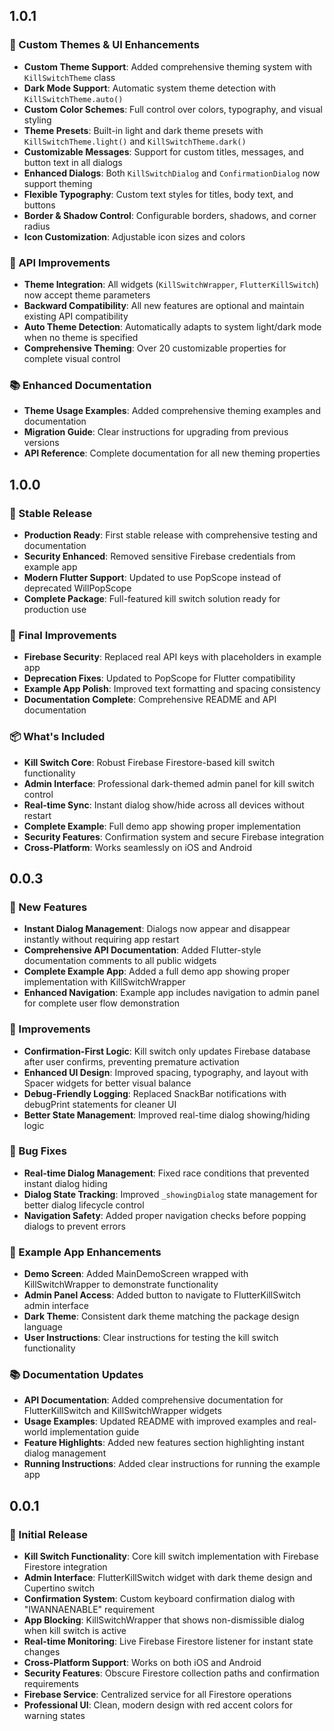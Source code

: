 ## 1.0.1

### 🎨 Custom Themes & UI Enhancements
* **Custom Theme Support**: Added comprehensive theming system with `KillSwitchTheme` class
* **Dark Mode Support**: Automatic system theme detection with `KillSwitchTheme.auto()`
* **Custom Color Schemes**: Full control over colors, typography, and visual styling
* **Theme Presets**: Built-in light and dark theme presets with `KillSwitchTheme.light()` and `KillSwitchTheme.dark()`
* **Customizable Messages**: Support for custom titles, messages, and button text in all dialogs
* **Enhanced Dialogs**: Both `KillSwitchDialog` and `ConfirmationDialog` now support theming
* **Flexible Typography**: Custom text styles for titles, body text, and buttons
* **Border & Shadow Control**: Configurable borders, shadows, and corner radius
* **Icon Customization**: Adjustable icon sizes and colors

### 🔧 API Improvements
* **Theme Integration**: All widgets (`KillSwitchWrapper`, `FlutterKillSwitch`) now accept theme parameters
* **Backward Compatibility**: All new features are optional and maintain existing API compatibility
* **Auto Theme Detection**: Automatically adapts to system light/dark mode when no theme is specified
* **Comprehensive Theming**: Over 20 customizable properties for complete visual control

### 📚 Enhanced Documentation
* **Theme Usage Examples**: Added comprehensive theming examples and documentation
* **Migration Guide**: Clear instructions for upgrading from previous versions
* **API Reference**: Complete documentation for all new theming properties

## 1.0.0

### 🎉 Stable Release
* **Production Ready**: First stable release with comprehensive testing and documentation
* **Security Enhanced**: Removed sensitive Firebase credentials from example app
* **Modern Flutter Support**: Updated to use PopScope instead of deprecated WillPopScope
* **Complete Package**: Full-featured kill switch solution ready for production use

### 🔧 Final Improvements
* **Firebase Security**: Replaced real API keys with placeholders in example app
* **Deprecation Fixes**: Updated to PopScope for Flutter compatibility
* **Example App Polish**: Improved text formatting and spacing consistency
* **Documentation Complete**: Comprehensive README and API documentation

### 📦 What's Included
* **Kill Switch Core**: Robust Firebase Firestore-based kill switch functionality
* **Admin Interface**: Professional dark-themed admin panel for kill switch control
* **Real-time Sync**: Instant dialog show/hide across all devices without restart
* **Complete Example**: Full demo app showing proper implementation
* **Security Features**: Confirmation system and secure Firebase integration
* **Cross-Platform**: Works seamlessly on iOS and Android

## 0.0.3

### 🚀 New Features
* **Instant Dialog Management**: Dialogs now appear and disappear instantly without requiring app restart
* **Comprehensive API Documentation**: Added Flutter-style documentation comments to all public widgets
* **Complete Example App**: Added a full demo app showing proper implementation with KillSwitchWrapper
* **Enhanced Navigation**: Example app includes navigation to admin panel for complete user flow demonstration

### 🔧 Improvements
* **Confirmation-First Logic**: Kill switch only updates Firebase database after user confirms, preventing premature activation
* **Enhanced UI Design**: Improved spacing, typography, and layout with Spacer widgets for better visual balance
* **Debug-Friendly Logging**: Replaced SnackBar notifications with debugPrint statements for cleaner UI
* **Better State Management**: Improved real-time dialog showing/hiding logic

### 🐛 Bug Fixes
* **Real-time Dialog Management**: Fixed race conditions that prevented instant dialog hiding
* **Dialog State Tracking**: Improved `_showingDialog` state management for better dialog lifecycle control
* **Navigation Safety**: Added proper navigation checks before popping dialogs to prevent errors

### 📱 Example App Enhancements
* **Demo Screen**: Added MainDemoScreen wrapped with KillSwitchWrapper to demonstrate functionality
* **Admin Panel Access**: Added button to navigate to FlutterKillSwitch admin interface
* **Dark Theme**: Consistent dark theme matching the package design language
* **User Instructions**: Clear instructions for testing the kill switch functionality

### 📚 Documentation Updates
* **API Documentation**: Added comprehensive documentation for FlutterKillSwitch and KillSwitchWrapper widgets
* **Usage Examples**: Updated README with improved examples and real-world implementation guide
* **Feature Highlights**: Added new features section highlighting instant dialog management
* **Running Instructions**: Added clear instructions for running the example app

## 0.0.1

### 🎉 Initial Release
* **Kill Switch Functionality**: Core kill switch implementation with Firebase Firestore integration
* **Admin Interface**: FlutterKillSwitch widget with dark theme design and Cupertino switch
* **Confirmation System**: Custom keyboard confirmation dialog with "IWANNAENABLE" requirement
* **App Blocking**: KillSwitchWrapper that shows non-dismissible dialog when kill switch is active
* **Real-time Monitoring**: Live Firebase Firestore listener for instant state changes
* **Cross-Platform Support**: Works on both iOS and Android
* **Security Features**: Obscure Firestore collection paths and confirmation requirements
* **Firebase Service**: Centralized service for all Firestore operations
* **Professional UI**: Clean, modern design with red accent colors for warning states

